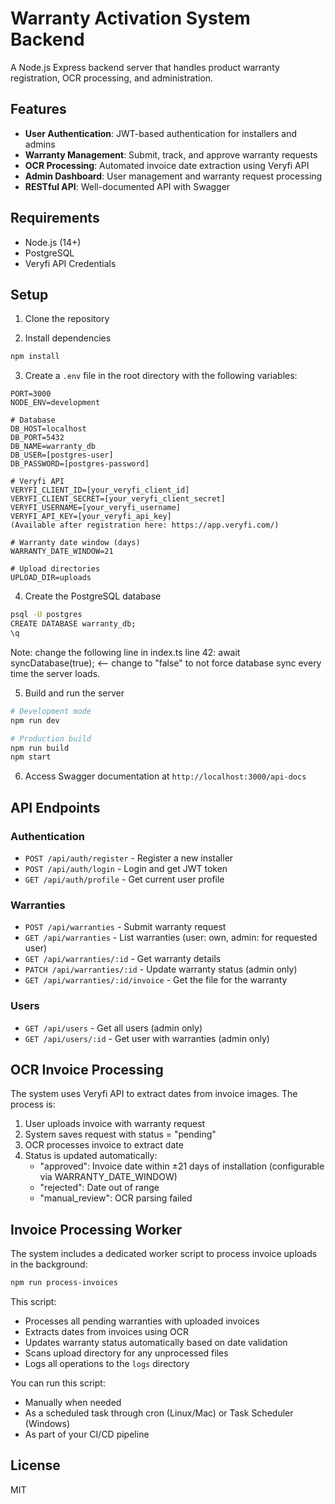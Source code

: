 # Warranty Activation System Backend

A Node.js Express backend server that handles product warranty registration, OCR processing, and administration.

## Features

- **User Authentication**: JWT-based authentication for installers and admins
- **Warranty Management**: Submit, track, and approve warranty requests
- **OCR Processing**: Automated invoice date extraction using Veryfi API
- **Admin Dashboard**: User management and warranty request processing
- **RESTful API**: Well-documented API with Swagger

## Requirements

- Node.js (14+)
- PostgreSQL
- Veryfi API Credentials

## Setup

1. Clone the repository

2. Install dependencies
```bash
npm install
```

3. Create a `.env` file in the root directory with the following variables:
```
PORT=3000
NODE_ENV=development

# Database
DB_HOST=localhost
DB_PORT=5432
DB_NAME=warranty_db
DB_USER=[postgres-user]
DB_PASSWORD=[postgres-password]

# Veryfi API
VERYFI_CLIENT_ID=[your_veryfi_client_id]
VERYFI_CLIENT_SECRET=[your_veryfi_client_secret]
VERYFI_USERNAME=[your_veryfi_username]
VERYFI_API_KEY=[your_veryfi_api_key]
(Available after registration here: https://app.veryfi.com/)

# Warranty date window (days)
WARRANTY_DATE_WINDOW=21

# Upload directories
UPLOAD_DIR=uploads
```

4. Create the PostgreSQL database
```bash
psql -U postgres
CREATE DATABASE warranty_db;
\q
```

Note: change the following line in index.ts line 42:
await syncDatabase(true); <-- change to "false" to not force database sync every time the server loads.

5. Build and run the server
```bash
# Development mode
npm run dev

# Production build
npm run build
npm start
```

6. Access Swagger documentation at `http://localhost:3000/api-docs`

## API Endpoints

### Authentication
- `POST /api/auth/register` - Register a new installer
- `POST /api/auth/login` - Login and get JWT token
- `GET /api/auth/profile` - Get current user profile

### Warranties
- `POST /api/warranties` - Submit warranty request
- `GET /api/warranties` - List warranties (user: own, admin: for requested user)
- `GET /api/warranties/:id` - Get warranty details
- `PATCH /api/warranties/:id` - Update warranty status (admin only)
- `GET /api/warranties/:id/invoice` - Get the file for the warranty

### Users
- `GET /api/users` - Get all users (admin only)
- `GET /api/users/:id` - Get user with warranties (admin only)

## OCR Invoice Processing

The system uses Veryfi API to extract dates from invoice images. The process is:

1. User uploads invoice with warranty request
2. System saves request with status = "pending"
3. OCR processes invoice to extract date
4. Status is updated automatically:
   - "approved": Invoice date within ±21 days of installation (configurable via WARRANTY_DATE_WINDOW)
   - "rejected": Date out of range
   - "manual_review": OCR parsing failed

## Invoice Processing Worker

The system includes a dedicated worker script to process invoice uploads in the background:

```bash
npm run process-invoices
```

This script:
- Processes all pending warranties with uploaded invoices
- Extracts dates from invoices using OCR
- Updates warranty status automatically based on date validation
- Scans upload directory for any unprocessed files
- Logs all operations to the `logs` directory

You can run this script:
- Manually when needed
- As a scheduled task through cron (Linux/Mac) or Task Scheduler (Windows)
- As part of your CI/CD pipeline

## License

MIT 